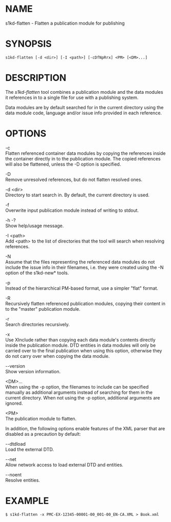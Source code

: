NAME
====

s1kd-flatten - Flatten a publication module for publishing

SYNOPSIS
========

    s1kd-flatten [-d <dir>] [-I <path>] [-cDfNpRrx] <PM> [<DM>...]

DESCRIPTION
===========

The *s1kd-flatten* tool combines a publication module and the data
modules it references in to a single file for use with a publishing
system.

Data modules are by default searched for in the current directory using
the data module code, language and/or issue info provided in each
reference.

OPTIONS
=======

-c  
Flatten referenced container data modules by copying the references
inside the container directly in to the publication module. The copied
references will also be flattened, unless the -D option is specified.

-D  
Remove unresolved references, but do not flatten resolved ones.

-d &lt;dir&gt;  
Directory to start search in. By default, the current directory is used.

-f  
Overwrite input publication module instead of writing to stdout.

-h -?  
Show help/usage message.

-I &lt;path&gt;  
Add &lt;path&gt; to the list of directories that the tool will search
when resolving references.

-N  
Assume that the files representing the referenced data modules do not
include the issue info in their filenames, i.e. they were created using
the -N option of the s1kd-new\* tools.

-p  
Instead of the hierarchical PM-based format, use a simpler "flat"
format.

-R  
Recursively flatten referenced publication modules, copying their
content in to the "master" publication module.

-r  
Search directories recursively.

-x  
Use XInclude rather than copying each data module's contents directly
inside the publication module. DTD entities in data modules will only be
carried over to the final publication when using this option, otherwise
they do not carry over when copying the data module.

--version  
Show version information.

&lt;DM&gt;...  
When using the -p option, the filenames to include can be specified
manually as additional arguments instead of searching for them in the
current directory. When not using the -p option, additional arguments
are ignored.

&lt;PM&gt;  
The publication module to flatten.

In addition, the following options enable features of the XML parser
that are disabled as a precaution by default:

--dtdload  
Load the external DTD.

--net  
Allow network access to load external DTD and entities.

--noent  
Resolve entities.

EXAMPLE
=======

    $ s1kd-flatten -x PMC-EX-12345-00001-00_001-00_EN-CA.XML > Book.xml

